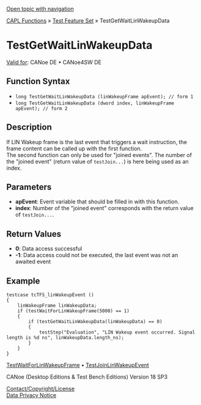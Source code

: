 [Open topic with navigation](../../../../../CANoeDEFamily.htm#Topics/CAPLFunctions/Test/Functions/CAPLfunctionTestGetWaitLinWakeupData.md)

[CAPL Functions](../../CAPLfunctions.md) » [Test Feature Set](../CAPLfunctionsTFSOverview.md) » TestGetWaitLinWakeupData

# TestGetWaitLinWakeupData

[Valid for](../../../Shared/FeatureAvailability.md): CANoe DE • CANoe4SW DE

## Function Syntax

- `long TestGetWaitLinWakeupData (linWakeupFrame apEvent); // form 1`
- `long TestGetWaitLinWakeupData (dword index, linWakeupFrame apEvent); // form 2`

## Description

If LIN Wakeup frame is the last event that triggers a wait instruction, the frame content can be called up with the first function.  
The second function can only be used for "joined events". The number of the "joined event" (return value of `testJoin...`) is here being used as an index.

## Parameters

- **apEvent**: Event variable that should be filled in with this function.
- **index**: Number of the "joined event" corresponds with the return value of `testJoin...`.

## Return Values

- **0**: Data access successful
- **-1**: Data access could not be executed, the last event was not an awaited event

## Example

```plaintext
testcase tcTFS_linWakeupEvent ()
{
    linWakeupFrame linWakeupData;
    if (testWaitForLinWakeupFrame(5000) == 1)
    {
        if (testGetWaitLinWakeupData(linWakeupData) == 0)
        {
            testStep("Evaluation", "LIN Wakeup event occurred. Signal length is %d ns", linWakeupData.length_ns);
        }
    }
}
```

[TestWaitForLinWakeupFrame](CAPLfunctionTestWaitForLinWakeupFrame.md) • [TestJoinLinWakeupEvent](CAPLfunctionTestJoinLinWakeupEvent.md)

CANoe (Desktop Editions & Test Bench Editions) Version 18 SP3

[Contact/Copyright/License](../../../Shared/ContactCopyrightLicense.md)  
[Data Privacy Notice](https://www.vector.com/int/en/company/get-info/privacy-policy/)
